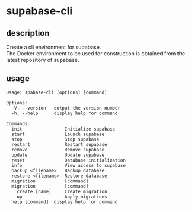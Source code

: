 # supabase-cli

## description

Create a cli environment for supabase.  
The Docker environment to be used for construction is obtained from the latest repository of supabase.

## usage

```
Usage: spabase-cli [options] [command]

Options:
  -V, --version   output the version number
  -h, --help      display help for command

Commands:
  init                Initialize supabase
  start               Launch supabase
  stop                Stop supabase
  restart             Restart supabase
  remove              Remove supabase
  update              Update supabase
  reset               Database initialization
  info                View access to supabase
  backup <filename>   Backup database
  restore <filename>  Restore database
  migration           [command]
  migration           [command]
    create [name]     Create migration
    up                Apply migrations
  help [command]  display help for command
```
